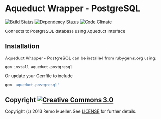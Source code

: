 # Aqueduct Wrapper - PostgreSQL

[![Build Status](https://travis-ci.org/remomueller/aqueduct-postgresql.png?branch=master)](https://travis-ci.org/remomueller/aqueduct-postgresql)
[![Dependency Status](https://gemnasium.com/remomueller/aqueduct-postgresql.png)](https://gemnasium.com/remomueller/aqueduct-postgresql)
[![Code Climate](https://codeclimate.com/github/remomueller/aqueduct-postgresql.png)](https://codeclimate.com/github/remomueller/aqueduct-postgresql)

Connects to PostgreSQL database using Aqueduct interface

## Installation

Aqueduct Wrapper - PostgreSQL can be installed from rubygems.org using:

```console
gem install aqueduct-postgresql
```

Or update your Gemfile to include:

```ruby
gem 'aqueduct-postgresql'
```

## Copyright [![Creative Commons 3.0](http://i.creativecommons.org/l/by-nc-sa/3.0/80x15.png)](http://creativecommons.org/licenses/by-nc-sa/3.0)

Copyright (c) 2013 Remo Mueller. See [LICENSE](https://github.com/remomueller/aqueduct-postgresql/blob/master/LICENSE) for further details.
